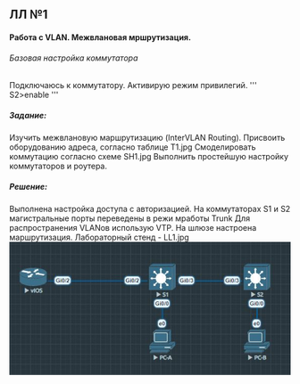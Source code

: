 ## ЛЛ №1
#### Работа с VLAN. Межвлановая мршрутизация.

###### Базовая настройка коммутатора

Подключаюсь к коммутатору. Активирую режим привилегий.
''' S2>enable '''



##### Задание:
Изучить межвлановую маршрутизацию (InterVLAN Routing).
Присвоить оборудованию адреса, согласно таблице T1.jpg
Смоделировать коммутацию согласно схеме SH1.jpg
Выполнить простейшую настройку коммутаторов и роутера.

##### Решение:
Выполнена настройка доступа с авторизацией.
На коммутаторах S1 и S2 магистральные порты переведены в режи мработы Trunk
Для распространения VLANов использую VTP.
На шлюзе настроена маршрутизация.
Лабораторный стенд - LL1.jpg
![alt-текст](https://github.com/udalovsa/otus-ccna/blob/main/lab01/LL1.JPG "12345")

